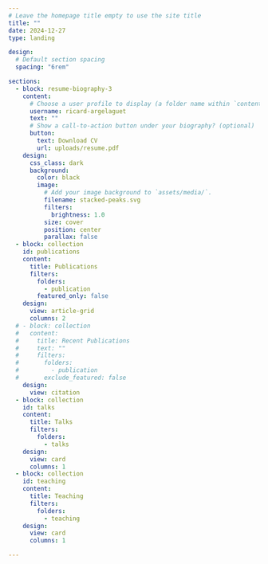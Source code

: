 ```yaml
---
# Leave the homepage title empty to use the site title
title: ""
date: 2024-12-27
type: landing

design:
  # Default section spacing
  spacing: "6rem"

sections:
  - block: resume-biography-3
    content:
      # Choose a user profile to display (a folder name within `content/authors/`)
      username: ricard-argelaguet
      text: ""
      # Show a call-to-action button under your biography? (optional)
      button:
        text: Download CV
        url: uploads/resume.pdf
    design:
      css_class: dark
      background:
        color: black
        image:
          # Add your image background to `assets/media/`.
          filename: stacked-peaks.svg
          filters:
            brightness: 1.0
          size: cover
          position: center
          parallax: false
  - block: collection
    id: publications
    content:
      title: Publications
      filters:
        folders:
          - publication
        featured_only: false
    design:
      view: article-grid
      columns: 2
  # - block: collection
  #   content:
  #     title: Recent Publications
  #     text: ""
  #     filters:
  #       folders:
  #         - publication
  #       exclude_featured: false
    design:
      view: citation
  - block: collection
    id: talks
    content:
      title: Talks
      filters:
        folders:
          - talks
    design:
      view: card
      columns: 1
  - block: collection
    id: teaching
    content:
      title: Teaching
      filters:
        folders:
          - teaching
    design:
      view: card
      columns: 1

---
```

